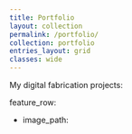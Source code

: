 ```yaml
---
title: Portfolio
layout: collection
permalink: /portfolio/
collection: portfolio
entries_layout: grid
classes: wide
---
```


My digital fabrication projects:

feature_row:
  - image_path: 
